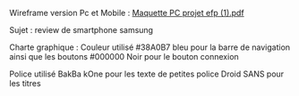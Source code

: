 
Wireframe version Pc et Mobile :
[Maquette PC projet efp (1).pdf](https://github.com/DavCode1/DavCode1/files/14872533/Maquette.PC.projet.efp.1.pdf)

Sujet : review de smartphone samsung

Charte graphique :
Couleur utilisé
 #38A0B7 bleu pour la barre de navigation ainsi que les boutons 
 #000000 Noir pour le bouton connexion
 
Police utilisé
BakBa kOne pour les texte de petites police
Droid SANS pour les titres 
